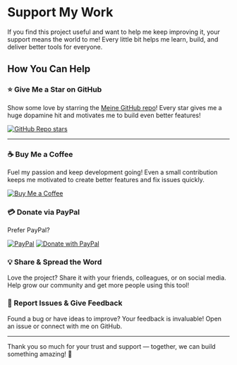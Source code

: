 # Support My Work

If you find this project useful and want to help me keep improving it, your support means the world to me! Every little bit helps me learn, build, and deliver better tools for everyone.


## How You Can Help

### ⭐ Give Me a Star on GitHub

Show some love by starring the [Meine GitHub repo](https://github.com/Balaji01-4D/meine)!
Every star gives me a huge dopamine hit and motivates me to build even better features!

[![GitHub Repo stars](https://img.shields.io/github/stars/Balaji01-4D/meine?style=social)](https://github.com/Balaji01-4D/meine/stargazers)

---

### ☕ Buy Me a Coffee

Fuel my passion and keep development going! Even a small contribution keeps me motivated to create better features and fix issues quickly.

[![Buy Me a Coffee](https://img.shields.io/badge/Buy_Me_A_Coffee-FF813F?style=for-the-badge&logo=buy-me-a-coffee&logoColor=white)](https://ko-fi.com/balaji01)


### 💳 Donate via PayPal

Prefer PayPal?

[![PayPal](https://img.shields.io/badge/PayPal-003087?style=for-the-badge&logo=paypal&logoColor=white)](https://www.paypal.com/paypalme/BalajiJothi01)
[![Donate with PayPal](https://www.paypalobjects.com/en_US/i/btn/btn_donate_SM.gif)](https://www.paypal.com/paypalme/BalajiJothi01)



### 💡 Share & Spread the Word

Love the project? Share it with your friends, colleagues, or on social media. Help grow our community and get more people using this tool!


### 🐞 Report Issues & Give Feedback

Found a bug or have ideas to improve? Your feedback is invaluable! Open an issue or connect with me on GitHub.

---

Thank you so much for your trust and support — together, we can build something amazing! 🙌

